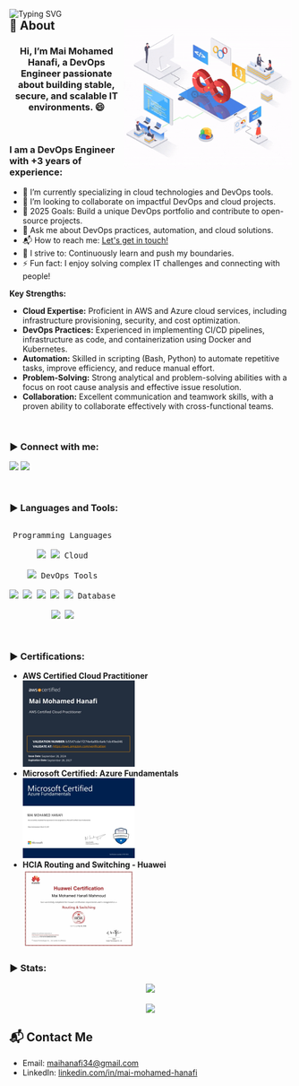 <p>
  <img src="https://readme-typing-svg.herokuapp.com?font=Architects+Daughter&color=000000&size=30&lines=Hey!+It's+Mai!+👋;I'm+a+DevOps+Engineer" alt="Typing SVG" width="300" style="float: left; margin-right: 20px;" />
  <img src="https://github.com/MaiMHanafi/Certifications/blob/main/developers-animation-download-in-lottie-json-gif-static-svg-file-formats--develops-web-development-design-page-control-pack-animations-2992491.gif" alt="Animation" width="300" style="float: right;" />
</p>



## 🧐 About

<h3 align="center">Hi, I’m Mai Mohamed Hanafi, a DevOps Engineer passionate about building stable, secure, and scalable IT environments. 😄</h3>

<br>

### I am a DevOps Engineer with +3 years of experience:
- 🌱 I’m currently specializing in cloud technologies and DevOps tools.
- 👯 I’m looking to collaborate on impactful DevOps and cloud projects.
- 🥅 2025 Goals: Build a unique DevOps portfolio and contribute to open-source projects.
- 💬 Ask me about DevOps practices, automation, and cloud solutions.
- 📬 How to reach me: [Let's get in touch!](https://www.linkedin.com/in/mai-mohamed-hanafi-388b131b5/)
- 🧗 I strive to: Continuously learn and push my boundaries.
- ⚡ Fun fact: I enjoy solving complex IT challenges and connecting with people!

**Key Strengths:**

* **Cloud Expertise:** Proficient in AWS and Azure cloud services, including infrastructure provisioning, security, and cost optimization.
* **DevOps Practices:** Experienced in implementing CI/CD pipelines, infrastructure as code, and containerization using Docker and Kubernetes.
* **Automation:** Skilled in scripting (Bash, Python) to automate repetitive tasks, improve efficiency, and reduce manual effort.
* **Problem-Solving:** Strong analytical and problem-solving abilities with a focus on root cause analysis and effective issue resolution.
* **Collaboration:** Excellent communication and teamwork skills, with a proven ability to collaborate effectively with cross-functional teams.
</br>

<h3 align="left">▶ Connect with me:</h3>
  <p>
    <a href="https://www.linkedin.com/in/mai-mohamed-hanafi-388b131b5/" target="_blank"><img src="https://img.shields.io/badge/-LinkedIn-222222?style=flat-square&logo=Linkedin&logoColor=white"></a>
    <a href="https://github.com/MaiMHanafi" target="_blank"><img src="https://img.shields.io/badge/-GitHub-222222?style=flat-square&logo=github&logoColor=white"></a>
  </p>
</br>

<h3 align="left">▶ Languages and Tools:</h3>
<p style="display: inline-block;" align="center">
  <kbd>
    <kbd>Programming Languages</kbd>
    <br>
    <br>
    <img width="30px" src="https://cdn.jsdelivr.net/gh/devicons/devicon/icons/python/python-original.svg" /> 
    <img width="30px" src="https://cdn.jsdelivr.net/gh/devicons/devicon/icons/bash/bash-original.svg" />
  </kbd>
  <kbd>
    <kbd>Cloud</kbd>
    <br>
    <br>
    <img width="30px" src="https://www.w3schools.com/aws/images/awslogo.png" />
  </kbd>
  <kbd>
    <kbd>DevOps Tools</kbd>
    <br>
    <br>
    <img width="30px" src="https://cdn.jsdelivr.net/gh/devicons/devicon/icons/docker/docker-original.svg" />
    <img width="30px" src="https://cdn.jsdelivr.net/gh/devicons/devicon/icons/ansible/ansible-original.svg" />
    <img width="30px" src="https://cdn.jsdelivr.net/gh/devicons/devicon/icons/jenkins/jenkins-original.svg" />
    <img width="30px" src="https://cdn.jsdelivr.net/gh/devicons/devicon/icons/kubernetes/kubernetes-plain.svg" />
    <img width="30px" src="https://cdn.jsdelivr.net/gh/devicons/devicon/icons/git/git-original.svg" />
  </kbd>
  <kbd>
    <kbd>Database</kbd>
    <br>
    <br>
    <img width="30px" src="https://cdn.jsdelivr.net/gh/devicons/devicon/icons/mysql/mysql-original.svg" />
    <img width="30px" src="https://cdn.jsdelivr.net/gh/devicons/devicon/icons/oracle/oracle-original.svg" />
  </kbd>
  <br>
  <br>
</p>

<h3 align="left">▶ Certifications:</h3>
<ul>
  <li><b>AWS Certified Cloud Practitioner</b></li>
  <img src="https://raw.githubusercontent.com/MaiMHanafi/Certifications/main/1728136781082.jpeg" alt="AWS Certified Cloud Practitioner" width="200">
  
  <li><b>Microsoft Certified: Azure Fundamentals</b></li>
  <img src="https://raw.githubusercontent.com/MaiMHanafi/Certifications/main/AZ-900.jpeg" alt="Azure Fundamentals Certificate" width="200">
  
  <li><b>HCIA Routing and Switching - Huawei</b></li>
  <img src="https://raw.githubusercontent.com/MaiMHanafi/Certifications/main/HCIA%20R%26S.jpeg" alt="HCIA Routing and Switching - Huawei" width="200">
</ul>


<h3 align="left">▶ Stats:</h3>
<p align="center">
  <img align="center" src="https://github-readme-stats.vercel.app/api?username=MaiMHanafi&count_private=true&show_icons=true&theme=github_dark" />
  <br>
  <br>
  <img align="center" src="https://github-readme-streak-stats.herokuapp.com/?user=MaiMHanafi&theme=github-dark-blue" />
</p>


## 📬 Contact Me
- Email: [maihanafi34@gmail.com](mailto:maihanafi34@gmail.com)
- LinkedIn: [linkedin.com/in/mai-mohamed-hanafi](https://linkedin.com/in/mai-mohamed-hanafi)
